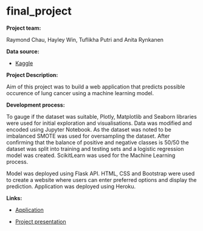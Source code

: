 # final_project

**Project team:**

Raymond Chau, Hayley Win, Tuflikha Putri and Anita Rynkanen

**Data source:**

* [Kaggle](https://www.kaggle.com/datasets/mysarahmadbhat/lung-cancer)


**Project Description:**

Aim of this project was to build a web application that predicts possible occurence of lung cancer using a machine learning model.

**Development process:**

To gauge if the dataset was suitable, Plotly, Matplotlib and Seaborn libraries were used for initial exploration and visualisations. Data was modified and encoded using Jupyter Notebook. As the dataset was noted to be imbalanced SMOTE was used for oversampling the dataset. After confirming that the balance of positive and negative classes is 50/50 the dataset was split into training and testing sets and  a logistic regression model was created. ScikitLearn was used for the Machine Learning process. 

Model was deployed using Flask API. HTML, CSS and Bootstrap were used to create a website where users can enter preferred options and display the prediction. Application was deployed using Heroku. 


**Links:**

* [Application](https://finalprojectlungcancer.herokuapp.com/)

* [Project presentation](https://www.canva.com/design/DAE_KW7gsUc/U8-IoYe1LlvqsnMBIloxeQ/watch?utm_content=DAE_KW7gsUc&utm_campaign=designshare&utm_medium=link&utm_source=publishsharelink)

